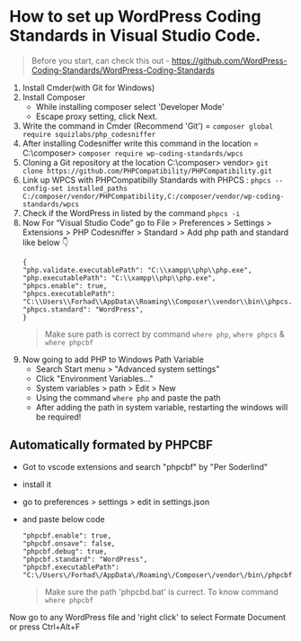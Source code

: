 # How to set up WordPress Coding Standards in Visual Studio Code.

> Before you start, can check this out - https://github.com/WordPress-Coding-Standards/WordPress-Coding-Standards

1. Install Cmder(with Git for Windows)
2. Install Composer
    - While installing composer select 'Developer Mode'
    - Escape proxy setting, click Next.
3. Write the command in Cmder (Recommend 'Git') = `composer global require squizlabs/php_codesniffer`
4. After installing Codesniffer write this command in the location = C:\composer> `composer require wp-coding-standards/wpcs`
5. Cloning a Git repository at the location C:\composer> vendor> `git clone https://github.com/PHPCompatibility/PHPCompatibility.git`
6. Link up WPCS with PHPCompatibilly Standards with PHPCS :
`phpcs --config-set installed_paths C:/composer/vendor/PHPCompatibility,C:/composer/vendor/wp-coding-standards/wpcs`
7. Check if the WordPress in listed by the command `phpcs -i`
8. Now For “Visual Studio Code” go to
File > Preferences > Settings > Extensions > PHP Codesniffer > Standard > Add php path and standard like below 👇
    ```
    {
    "php.validate.executablePath": "C:\\xampp\\php\\php.exe",
    "php.executablePath": "C:\\xampp\\php\\php.exe",
    "phpcs.enable": true,
    "phpcs.executablePath": "C:\\Users\\Forhad\\AppData\\Roaming\\Composer\\vendor\\bin\\phpcs.bat",
    "phpcs.standard": "WordPress",
    }
    ```
    > Make sure path is correct by command `where php`, `where phpcs` & `where phpcbf`
8. Now going to add PHP to Windows Path Variable 
    - Search Start menu > "Advanced system settings"
    - Click "Environment Variables…"
    - System variables > path > Edit > New
    - Using the command `where php` and paste the path
    - After adding the path in system variable, restarting the windows will be required!

## Automatically formated by PHPCBF

- Got to vscode extensions and search "phpcbf" by "Per Soderlind"
- install it
- go to preferences > settings > edit in settings.json
- and paste below code
    
    ```
    "phpcbf.enable": true,
    "phpcbf.onsave": false,
    "phpcbf.debug": true,
    "phpcbf.standard": "WordPress",
    "phpcbf.executablePath": "C:\/Users\/Forhad\/AppData\/Roaming\/Composer\/vendor\/bin\/phpcbf.bat",
    ```
    > Make sure the path 'phpcbd.bat' is currect. To know command `where phpcbf`
    
Now go to any WordPress file and 'right click' to select Formate Document or press Ctrl+Alt+F
